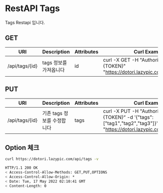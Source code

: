 # RestAPI Tags

Tags Restapi 입니다.

## GET

| URI | Description | Attributes | Curl Example |
| --- | --- | --- | --- |
|/api/tags/{id}| tags 정보를 가져옵니다|id|curl -X GET -H "Authorization: Basic {TOKEN}" "https://dotori.lazypic.com/api/tags/{id}"

## PUT

| URI | Description | Attributes | Curl Example |
| --- | --- | --- | --- |
|/api/tags/{id}|기존 tags 정보를 수정합니다|tags|curl -X PUT -H "Authorization: Basic {TOKEN}“ -d '{"tags":["tag1","tag2","tag3"]}' "https://dotori.lazypic.com/api/tags/{id}"

## Option 체크

```bash
curl https://dotori.lazypic.com/api/tags -v
```

```bash
HTTP/1.1 200 OK
< Access-Control-Allow-Methods: GET,PUT,OPTIONS
< Access-Control-Allow-Origin: *
< Date: Tue, 17 May 2022 02:10:41 GMT
< Content-Length: 0
```
